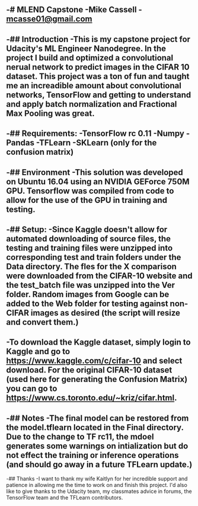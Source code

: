 -# MLEND Capstone
 -Mike Cassell - mcasse01@gmail.com
 -
 -## Introduction
 -This is my capstone project for Udacity's ML Engineer Nanodegree. In the project I build and optimized a convolutional nerual network to predict images in the CIFAR 10 dataset. This project was a ton of fun and taught me an increadible amount about convolutional networks, TensorFlow and getting to understand and apply batch normalization and Fractional Max Pooling was great.
 -
 -## Requirements:
 -TensorFlow rc 0.11
 -Numpy
 -Pandas 
 -TFLearn
 -SKLearn (only for the confusion matrix)
 -
 -## Environment
 -This solution was developed on Ubuntu 16.04 using an NVIDIA GEForce 750M GPU. Tensorflow was compiled from code to allow for the use of the GPU in training and testing.
 -
 -## Setup:
 -Since Kaggle doesn't allow for automated downloading of source files, the testing and training files were unzipped into corresponding test and train folders under the Data directory. The fles for the X comparison were downloaded from the CIFAR-10 website and the test_batch file was unzipped into the Ver folder. Random images from Google can be added to the Web folder for testing against non-CIFAR images as desired (the script will resize and convert them.)
 -
 -To download the Kaggle dataset, simply login to Kaggle and go to https://www.kaggle.com/c/cifar-10 and select download. For the original CIFAR-10 dataset (used here for generating the Confusion Matrix) you can go to https://www.cs.toronto.edu/~kriz/cifar.html.
 -
 -## Notes
 -The final model can be restored from the model.tflearn located in the Final directory. Due to the change to TF rc11, the mdoel generates some warnings on intialization but do not effect the training or inference operations (and should go away in a future TFLearn update.)
 -
 -## Thanks
 -I want to thank my wife Kaitlyn for her incredible support and patience in allowing me the time to work on and finish this project. I'd also like to give thanks to the Udacity team, my classmates advice in forums, the TensorFlow team and the TFLearn contributors.
